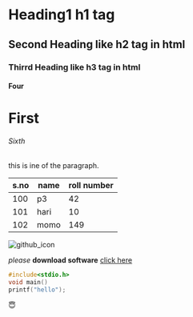 # Heading1 h1 tag
## Second Heading like h2 tag in html
### Thirrd Heading like h3 tag in html
#### Four
# First
###### Sixth

this is ine of the paragraph.

s.no|name|roll number
----|----|----
100|p3|42
101|hari|10
102|momo|149

![github_icon](https://tse1.mm.bing.net/th?id=OIP.EgSPriuEnAtlIWJV8R_E1QHaGs&pid=Api&P=0&w=170&h=154)

*please* **download software** [click here](https://git-scm.com/)

``` c
#include<stdio.h>
void main()
printf("hello");
```

:innocent:
